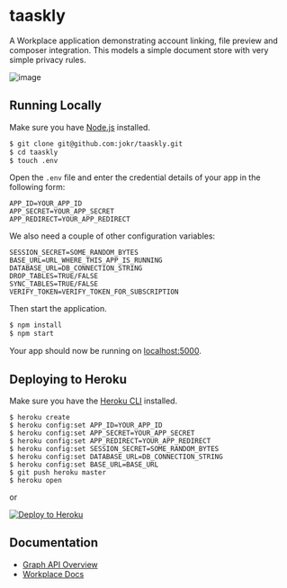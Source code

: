 # taaskly

A Workplace application demonstrating account linking, file preview and composer integration. This models a simple document store with very simple privacy rules.

![image](https://user-images.githubusercontent.com/231923/40370723-c926c2e6-5dd8-11e8-9b0a-d35ab490240d.png)

## Running Locally

Make sure you have [Node.js](http://nodejs.org/) installed.

```sh
$ git clone git@github.com:jokr/taaskly.git
$ cd taaskly
$ touch .env
```

Open the `.env` file and enter the credential details of your app in the following
form:

```
APP_ID=YOUR_APP_ID
APP_SECRET=YOUR_APP_SECRET
APP_REDIRECT=YOUR_APP_REDIRECT
```

We also need a couple of other configuration variables:

```
SESSION_SECRET=SOME_RANDOM_BYTES
BASE_URL=URL_WHERE_THIS_APP_IS_RUNNING
DATABASE_URL=DB_CONNECTION_STRING
DROP_TABLES=TRUE/FALSE
SYNC_TABLES=TRUE/FALSE
VERIFY_TOKEN=VERIFY_TOKEN_FOR_SUBSCRIPTION
```

Then start the application.

```sh
$ npm install
$ npm start
```

Your app should now be running on [localhost:5000](http://localhost:5000/).

## Deploying to Heroku

Make sure you have the [Heroku CLI](https://cli.heroku.com/) installed.

```
$ heroku create
$ heroku config:set APP_ID=YOUR_APP_ID
$ heroku config:set APP_SECRET=YOUR_APP_SECRET
$ heroku config:set APP_REDIRECT=YOUR_APP_REDIRECT
$ heroku config:set SESSION_SECRET=SOME_RANDOM_BYTES
$ heroku config:set DATABASE_URL=DB_CONNECTION_STRING
$ heroku config:set BASE_URL=BASE_URL
$ git push heroku master
$ heroku open
```
or

[![Deploy to Heroku](https://www.herokucdn.com/deploy/button.png)](https://heroku.com/deploy?template=https://github.com/jokr/taaskly)

## Documentation

- [Graph API Overview](https://developers.facebook.com/docs/graph-api/overview)
- [Workplace Docs](https://developers.facebook.com/docs/workplace)
